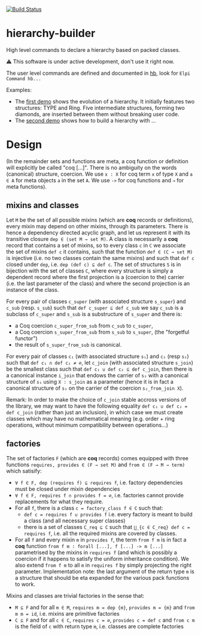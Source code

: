 [![Build Status](https://travis-ci.org/math-comp/hierarchy-builder.svg?branch=master)](https://travis-ci.org/math-comp/hierarchy-builder)

# hierarchy-builder
High level commands to declare a hierarchy based on packed classes.

:warning: This software is under active development, don't use it right now.

The user level commands are defined and documented in [hb](hb.v),
look for `Elpi Command hb...`

Examples:
- The [first demo](demo1/) shows the evolution of a hierarchy. It initially
  features two structures: TYPE and Ring. Five intermediate structures, forming
  two diamonds, are inserted between them without breaking user code.
- The [second demo](demo2/) shows how to build a hierarchy with
  ...

# Design

(In the remainder sets and functions are meta, a coq function or definition will explicitly be called "coq [...]". There is no ambiguity on the words (canonical) structure, coercion. We use `x : X` for coq term `x` of type `X` and `a ∈ A` for meta objects `a` in the set `A`. We use `->` for coq functions and `→` for meta functions).

## mixins and classes

Let `M` be the set of all possible mixins (which are **coq** records or definitions), every mixin may depend on other mixins, through its parameters. There is hence a dependency directed acyclic graph, and let us represent it with its transitive closure `dep ∈ (set M → set M)`. A class is necessarily a **coq** record that contains a set of mixins, so to every class `c` in `C` we associate the set of mixins `def c` it contains, such that the function `def ∈ (C → set M)` is injective (i.e. no two classes contain the same mixins) and such that `def c` closed under `dep`, i.e. `dep (def c) ⊆ def c`. The set of structures `S` is in bijection with the set of classes `C`, where every structure is simply a dependent record where the first projection is a (coercion to the) carrier (i.e. the last parameter of the class) and where the second projection is an instance of the class.

For every pair of classes `c_super` (with associated structure `s_super`) and `c_sub` (resp. `s_sub`) such that `def c_super ⊆ def c_sub` we say `c_sub` is a subclass of `c_super` and `s_sub` is a substructure of `s_super` and there is:
- a Coq coercion `c_super_from_sub` from `c_sub` to `c_super`,
- a Coq coercion `s_super_from_sub` from `s_sub` to `s_super`, (the "forgetful functor")
- the result of `s_super_from_sub` is canonical.

For every pair of classes `c₁` (with associated structure `s₁`) and `c₂` (resp `s₂`) such that `def c₁ ∩ def c₂ ≠ ∅`, let `c_join` (with associated structure `s_join`) be the smallest class such that `def c₁ ∪ def c₂ ⊆ def c_join`, then there is a canonical instance `i_join` that endows the carrier of `s₂` with a canonical structure of `s₁` using `X : s_join` as a parameter (hence it is in fact a canonical structure of `s₁` on the carrier of the coercion `s₂_from_join X`).

Remark: In order to make the choice of `c_join` stable accross versions of the library, we may want to have the following equality `def c₁ ∪ def c₂ = def c_join` (rather than just an inclusion), in which case we must create classes which may have no mathematical meaning (e.g. order + ring operations, without minimum compatibility between operations...)

## factories

The set of factories `F` (which are **coq** records) comes equipped with three functions `requires, provides ∈ (F → set M)` and `from ∈ (F → M → term)` which satisify:
- `∀ f ∈ F, dep (requires f) ⊆ requires f`, i.e. factory dependencies must be closed under mixin dependencies
- `∀ f ∈ F, requires f ∩ provides f = ∅`, i.e. factories cannot provide replacements for what they require.
- For all `f`, there is a class `c = factory_class f ∈ C` such that:
  + `def c = requires f ∪ provides f` i.e. every factory is meant to build a class (and all necessary super classes)
  + there is a set of classes `C_req ⊆ C` such that `⋃_{c ∈ C_req} def c = requires f`, i.e. all the required mixins are covered by classes.
- For all `f` and every mixin `m` in `provides f`, the term `from f m` is in fact a **coq** function `from f m : forall [...], f [...] -> m [...]` parametrised by the mixins in `requires f` (and which is possibly a coercion if it happens to satisfy the uniform inheritance condition). We also extend `from f m` to all `m` in `requires f` by simply projecting the right parameter. Implementation note: the last argument of the return type `m` is a structure that should be eta expanded for the various pack functions to work.

Mixins and classes are trivial factories in the sense that:
- `M ⊆ F` and for all `m ∈ M`, `requires m = dep {m}`, `provides m = {m}` and `from m m = id`, i.e. mixins are primitive factories
- `C ⊆ F` and for all `c ∈ C`, `requires c = ∅`, `provides c = def c` and `from c m` is the field of `c` with return type `m`, i.e. classes are complete factories

